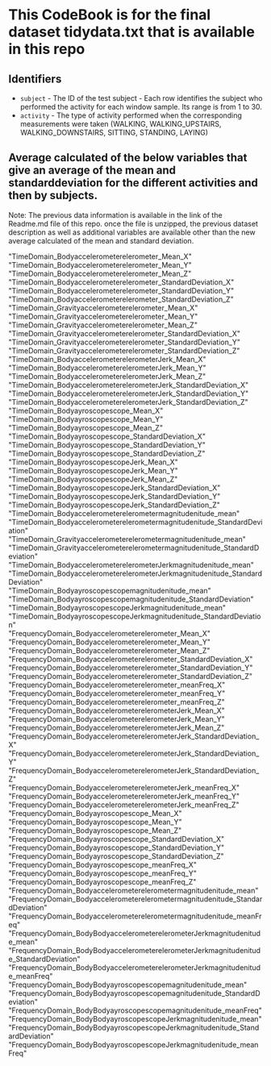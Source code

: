 # This CodeBook is for the final dataset tidydata.txt that is available in this repo

## Identifiers

* `subject` - The ID of the test subject - Each row identifies the subject who performed the activity for each window sample. Its range is from 1 to 30. 
* `activity` - The type of activity performed when the corresponding measurements were taken (WALKING, WALKING_UPSTAIRS, WALKING_DOWNSTAIRS, SITTING, STANDING, LAYING)

## Average calculated of the below variables that give an average of the mean and standarddeviation for the different activities and then by subjects.

Note: The previous data information is available in the link of the Readme.md file of this repo. once the file is unzipped, the previous dataset description as well as additional variables are available other than the new average calculated of the mean and standard deviation.

"TimeDomain_Bodyaccelerometerelerometer_Mean_X"                                       
"TimeDomain_Bodyaccelerometerelerometer_Mean_Y"                                       
"TimeDomain_Bodyaccelerometerelerometer_Mean_Z"                                       
"TimeDomain_Bodyaccelerometerelerometer_StandardDeviation_X"                          
"TimeDomain_Bodyaccelerometerelerometer_StandardDeviation_Y"                          
"TimeDomain_Bodyaccelerometerelerometer_StandardDeviation_Z"                          
"TimeDomain_Gravityaccelerometerelerometer_Mean_X"                                    
"TimeDomain_Gravityaccelerometerelerometer_Mean_Y"                                    
"TimeDomain_Gravityaccelerometerelerometer_Mean_Z"                                    
"TimeDomain_Gravityaccelerometerelerometer_StandardDeviation_X"                       
"TimeDomain_Gravityaccelerometerelerometer_StandardDeviation_Y"                       
"TimeDomain_Gravityaccelerometerelerometer_StandardDeviation_Z"                       
"TimeDomain_BodyaccelerometerelerometerJerk_Mean_X"                                   
"TimeDomain_BodyaccelerometerelerometerJerk_Mean_Y"                                   
"TimeDomain_BodyaccelerometerelerometerJerk_Mean_Z"                                   
"TimeDomain_BodyaccelerometerelerometerJerk_StandardDeviation_X"                      
"TimeDomain_BodyaccelerometerelerometerJerk_StandardDeviation_Y"                      
"TimeDomain_BodyaccelerometerelerometerJerk_StandardDeviation_Z"                      
"TimeDomain_Bodyayroscopescope_Mean_X"                                                
"TimeDomain_Bodyayroscopescope_Mean_Y"                                                
"TimeDomain_Bodyayroscopescope_Mean_Z"                                                
"TimeDomain_Bodyayroscopescope_StandardDeviation_X"                                   
"TimeDomain_Bodyayroscopescope_StandardDeviation_Y"                                   
"TimeDomain_Bodyayroscopescope_StandardDeviation_Z"                                   
"TimeDomain_BodyayroscopescopeJerk_Mean_X"                                            
"TimeDomain_BodyayroscopescopeJerk_Mean_Y"                                            
"TimeDomain_BodyayroscopescopeJerk_Mean_Z"                                            
"TimeDomain_BodyayroscopescopeJerk_StandardDeviation_X"                               
"TimeDomain_BodyayroscopescopeJerk_StandardDeviation_Y"                               
"TimeDomain_BodyayroscopescopeJerk_StandardDeviation_Z"                               
"TimeDomain_Bodyaccelerometerelerometermagnitudenitude_mean"                          
"TimeDomain_Bodyaccelerometerelerometermagnitudenitude_StandardDeviation"             
"TimeDomain_Gravityaccelerometerelerometermagnitudenitude_mean"                       
"TimeDomain_Gravityaccelerometerelerometermagnitudenitude_StandardDeviation"          
"TimeDomain_BodyaccelerometerelerometerJerkmagnitudenitude_mean"                      
"TimeDomain_BodyaccelerometerelerometerJerkmagnitudenitude_StandardDeviation"         
"TimeDomain_Bodyayroscopescopemagnitudenitude_mean"                                   
"TimeDomain_Bodyayroscopescopemagnitudenitude_StandardDeviation"                      
"TimeDomain_BodyayroscopescopeJerkmagnitudenitude_mean"                               
"TimeDomain_BodyayroscopescopeJerkmagnitudenitude_StandardDeviation"                  
"FrequencyDomain_Bodyaccelerometerelerometer_Mean_X"                                  
"FrequencyDomain_Bodyaccelerometerelerometer_Mean_Y"                                  
"FrequencyDomain_Bodyaccelerometerelerometer_Mean_Z"                                  
"FrequencyDomain_Bodyaccelerometerelerometer_StandardDeviation_X"                     
"FrequencyDomain_Bodyaccelerometerelerometer_StandardDeviation_Y"                     
"FrequencyDomain_Bodyaccelerometerelerometer_StandardDeviation_Z"                     
"FrequencyDomain_Bodyaccelerometerelerometer_meanFreq_X"                              
"FrequencyDomain_Bodyaccelerometerelerometer_meanFreq_Y"                              
"FrequencyDomain_Bodyaccelerometerelerometer_meanFreq_Z"                              
"FrequencyDomain_BodyaccelerometerelerometerJerk_Mean_X"                              
"FrequencyDomain_BodyaccelerometerelerometerJerk_Mean_Y"                              
"FrequencyDomain_BodyaccelerometerelerometerJerk_Mean_Z"                              
"FrequencyDomain_BodyaccelerometerelerometerJerk_StandardDeviation_X"                 
"FrequencyDomain_BodyaccelerometerelerometerJerk_StandardDeviation_Y"                 
"FrequencyDomain_BodyaccelerometerelerometerJerk_StandardDeviation_Z"                 
"FrequencyDomain_BodyaccelerometerelerometerJerk_meanFreq_X"                          
"FrequencyDomain_BodyaccelerometerelerometerJerk_meanFreq_Y"                          
"FrequencyDomain_BodyaccelerometerelerometerJerk_meanFreq_Z"                          
"FrequencyDomain_Bodyayroscopescope_Mean_X"                                           
"FrequencyDomain_Bodyayroscopescope_Mean_Y"                                           
"FrequencyDomain_Bodyayroscopescope_Mean_Z"                                           
"FrequencyDomain_Bodyayroscopescope_StandardDeviation_X"                              
"FrequencyDomain_Bodyayroscopescope_StandardDeviation_Y"                              
"FrequencyDomain_Bodyayroscopescope_StandardDeviation_Z"                              
"FrequencyDomain_Bodyayroscopescope_meanFreq_X"                                       
"FrequencyDomain_Bodyayroscopescope_meanFreq_Y"                                       
"FrequencyDomain_Bodyayroscopescope_meanFreq_Z"                                       
"FrequencyDomain_Bodyaccelerometerelerometermagnitudenitude_mean"                     
"FrequencyDomain_Bodyaccelerometerelerometermagnitudenitude_StandardDeviation"        
"FrequencyDomain_Bodyaccelerometerelerometermagnitudenitude_meanFreq"                 
"FrequencyDomain_BodyBodyaccelerometerelerometerJerkmagnitudenitude_mean"             
"FrequencyDomain_BodyBodyaccelerometerelerometerJerkmagnitudenitude_StandardDeviation"
"FrequencyDomain_BodyBodyaccelerometerelerometerJerkmagnitudenitude_meanFreq"         
"FrequencyDomain_BodyBodyayroscopescopemagnitudenitude_mean"                          
"FrequencyDomain_BodyBodyayroscopescopemagnitudenitude_StandardDeviation"             
"FrequencyDomain_BodyBodyayroscopescopemagnitudenitude_meanFreq"                      
"FrequencyDomain_BodyBodyayroscopescopeJerkmagnitudenitude_mean"                      
"FrequencyDomain_BodyBodyayroscopescopeJerkmagnitudenitude_StandardDeviation"         
"FrequencyDomain_BodyBodyayroscopescopeJerkmagnitudenitude_meanFreq"                  
 

